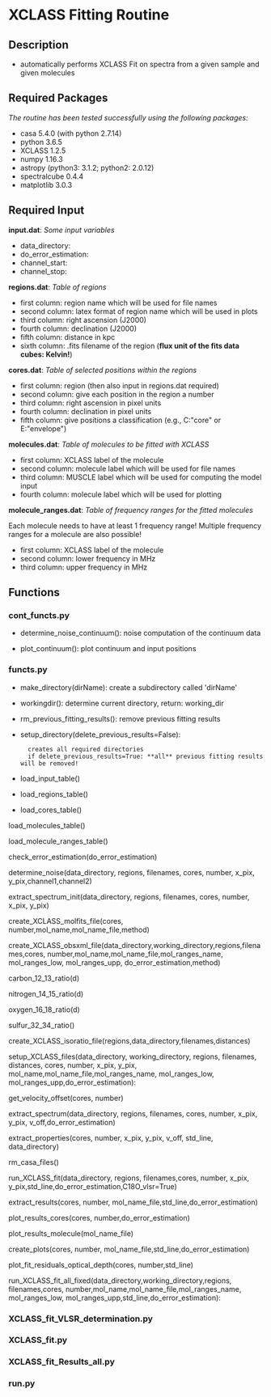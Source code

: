 # XCLASS Fitting Routine

## Description
- automatically performs XCLASS Fit on spectra from a given sample and given molecules


## Required Packages
*The routine has been tested successfully using the following packages:*

- casa 5.4.0 (with python 2.7.14)
- python 3.6.5
- XCLASS 1.2.5
- numpy 1.16.3
- astropy (python3: 3.1.2; python2: 2.0.12)
- spectralcube 0.4.4
- matplotlib 3.0.3


## Required Input
**input.dat**:
*Some input variables*
- data_directory: 
- do_error_estimation:
- channel_start:
- channel_stop:

**regions.dat**:
*Table of regions*
- first column: region name which will be used for file names
- second column: latex format of region name which will be used in plots
- third column: right ascension (J2000)
- fourth column: declination (J2000)
- fifth column: distance in kpc
- sixth column: .fits filename of the region (**flux unit of the fits data cubes: Kelvin!**)

**cores.dat**:
*Table of selected positions within the regions*
- first column: region (then also input in regions.dat required)
- second column: give each position in the region a number
- third column: right ascension in pixel units
- fourth column: declination in pixel units
- fifth column: give positions a classification (e.g., C:"core" or E:"envelope")

**molecules.dat**:
*Table of molecules to be fitted with XCLASS*
- first column: XCLASS label of the molecule
- second column: molecule label which will be used for file names
- third column: MUSCLE label which will be used for computing the model input
- fourth column: molecule label which will be used for plotting

**molecule_ranges.dat**:
*Table of frequency ranges for the fitted molecules*

Each molecule needs to have at least 1 frequency range!
Multiple frequency ranges for a molecule are also possible!

- first column: XCLASS label of the molecule
- second column: lower frequency in MHz
- third column: upper frequency in MHz

## Functions

### cont_functs.py

- determine_noise_continuum(): noise computation of the continuum data

- plot_continuum(): plot continuum and input positions

### functs.py

- make_directory(dirName): create a subdirectory called 'dirName'

- workingdir(): determine current directory, return: working_dir
 
- rm_previous_fitting_results(): remove previous fitting results

- setup_directory(delete_previous_results=False):

        creates all required directories
        if delete_previous_results=True: **all** previous fitting results will be removed!

- load_input_table()

- load_regions_table()

- load_cores_table()

load_molecules_table()

load_molecule_ranges_table()

check_error_estimation(do_error_estimation)

determine_noise(data_directory, regions, filenames, cores, number, x_pix, y_pix,channel1,channel2)

extract_spectrum_init(data_directory, regions, filenames, cores, number, x_pix, y_pix)

create_XCLASS_molfits_file(cores, number,mol_name,mol_name_file,method)

create_XCLASS_obsxml_file(data_directory,working_directory,regions,filenames,cores, number,mol_name,mol_name_file,mol_ranges_name, mol_ranges_low, mol_ranges_upp, do_error_estimation,method)

carbon_12_13_ratio(d)

nitrogen_14_15_ratio(d)

oxygen_16_18_ratio(d)

sulfur_32_34_ratio()

create_XCLASS_isoratio_file(regions,data_directory,filenames,distances)

setup_XCLASS_files(data_directory, working_directory, regions, filenames, distances, cores, number, x_pix, y_pix, mol_name,mol_name_file,mol_ranges_name, mol_ranges_low, mol_ranges_upp,do_error_estimation):
	
get_velocity_offset(cores, number)

extract_spectrum(data_directory, regions, filenames, cores, number, x_pix, y_pix, v_off,do_error_estimation)

extract_properties(cores, number, x_pix, y_pix, v_off, std_line, data_directory)

rm_casa_files()

run_XCLASS_fit(data_directory, regions, filenames,cores, number, x_pix, y_pix,std_line,do_error_estimation,C18O_vlsr=True)

extract_results(cores, number, mol_name_file,std_line,do_error_estimation)

plot_results_cores(cores, number,do_error_estimation)

plot_results_molecule(mol_name_file)

create_plots(cores, number, mol_name_file,std_line,do_error_estimation)

plot_fit_residuals_optical_depth(cores, number,std_line)

run_XCLASS_fit_all_fixed(data_directory,working_directory,regions, filenames,cores, number,mol_name,mol_name_file,mol_ranges_name, mol_ranges_low, mol_ranges_upp,std_line,do_error_estimation):
	
### XCLASS_fit_VLSR_determination.py

### XCLASS_fit.py

### XCLASS_fit_Results_all.py

### run.py
